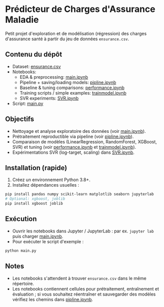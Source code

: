 # Prédicteur de Charges d'Assurance Maladie

Petit projet d'exploration et de modélisation (régression) des charges d'assurance santé à partir du jeu de données `ensurance.csv`.

## Contenu du dépôt
- Dataset: [ensurance.csv](ensurance.csv)  
- Notebooks:
  - EDA & preprocessing: [main.ipynb](main.ipynb)  
  - Pipeline + saving/loading models: [pipline.ipynb](pipline.ipynb)  
  - Baseline & tuning comparisons: [performance.ipynb](performance.ipynb)  
  - Training scripts / simple examples: [trainmodel.ipynb](trainmodel.ipynb)  
  - SVR experiments: [SVR.ipynb](SVR.ipynb)  
- Script: [main.py](main.py)

## Objectifs
- Nettoyage et analyse exploratoire des données (voir [main.ipynb](main.ipynb)).
- Prétraitement reproductible via pipeline (voir [pipline.ipynb](pipline.ipynb)).
- Comparaison de modèles (LinearRegression, RandomForest, XGBoost, SVR) et tuning (voir [performance.ipynb](performance.ipynb) et [trainmodel.ipynb](trainmodel.ipynb)).
- Expérimentations SVR (log-target, scaling) dans [SVR.ipynb](SVR.ipynb).

## Installation (rapide)
1. Créez un environnement Python 3.8+.
2. Installez dépendances usuelles :
```sh
pip install pandas numpy scikit-learn matplotlib seaborn jupyterlab
# Optional: xgboost, joblib
pip install xgboost joblib
```

## Exécution
- Ouvrir les notebooks dans Jupyter / JupyterLab : par ex. `jupyter lab` puis charger [main.ipynb](main.ipynb).
- Pour exécuter le script d'exemple :
```sh
python main.py
```

## Notes
- Les notebooks s'attendent à trouver `ensurance.csv` dans le même répertoire.  
- Les notebooks contiennent cellules pour prétraitement, entraînement et évaluation ; si vous souhaitez réentraîner et sauvegarder des modèles vérifiez les chemins dans [pipline.ipynb](pipline.ipynb).


